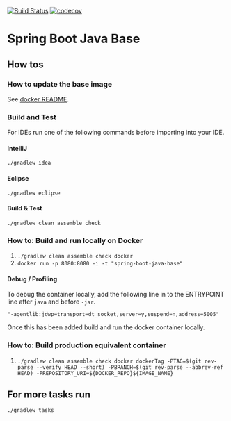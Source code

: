 [![Build Status](https://travis-ci.com/bnc-projects/spring-boot-java-base.svg?branch=master)](https://travis-ci.com/bnc-projects/spring-boot-java-base)
[![codecov](https://codecov.io/gh/bnc-projects/spring-boot-java-base/branch/master/graph/badge.svg)](https://codecov.io/gh/bnc-projects/spring-boot-java-base)

# Spring Boot Java Base

## How tos

### How to update the base image

See [docker README](config/docker/README.md).

### Build and Test
For IDEs run one of the following commands before importing into your IDE.
#### IntelliJ
```
./gradlew idea
```

#### Eclipse
```
./gradlew eclipse
```

#### Build & Test
```
./gradlew clean assemble check
```

### How to: Build and run locally on Docker
1. `./gradlew clean assemble check docker`
2. `docker run -p 8080:8080 -i -t "spring-boot-java-base"`

#### Debug / Profiling
To debug the container locally, add the following line in to the ENTRYPOINT line after `java` and before `-jar`.
```
"-agentlib:jdwp=transport=dt_socket,server=y,suspend=n,address=5005"
```
Once this has been added build and run the docker container locally.

### How to: Build production equivalent container
1. `./gradlew clean assemble check docker dockerTag -PTAG=$(git rev-parse --verify HEAD --short) -PBRANCH=$(git rev-parse --abbrev-ref HEAD) -PREPOSITORY_URI=${DOCKER_REPO}${IMAGE_NAME}`


## For more tasks run
```
./gradlew tasks
```
